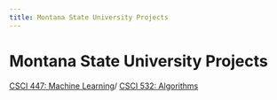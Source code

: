 ```yaml
---
title: Montana State University Projects
---
```

<h1>Montana State University Projects</h1>

[CSCI 447: Machine Learning](/csci_447/csci_447.md)/
[CSCI 532: Algorithms](/csci_532/csci_532.md)
